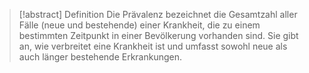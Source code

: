 > [!abstract] Definition
>  Die Prävalenz bezeichnet die Gesamtzahl aller Fälle (neue und bestehende) einer Krankheit, die zu einem bestimmten Zeitpunkt in einer Bevölkerung vorhanden sind. Sie gibt an, wie verbreitet eine Krankheit ist und umfasst sowohl neue als auch länger bestehende Erkrankungen.